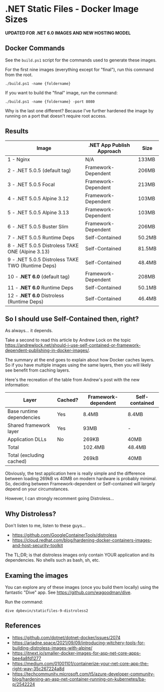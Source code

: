 # .NET Static Files - Docker Image Sizes

**UPDATED FOR .NET 6.0 IMAGES AND NEW HOSTING MODEL**

## Docker Commands

See the `build.ps1` script for the commands used to generate these images.

For the first nine images (everything except for "final"), run this command from the root.

```
./build.ps1 -name {foldername}
```

If you want to build the "final" image, run the command:
```
./build.ps1 -name {foldername} -port 8080
```

Why is the last one different? Because I've further hardened the image by running on a port that doesn't require root access.

## Results

| Image|.NET App Publish Approach|Size|
|---|---|---|
| 1 - Nginx | N/A | 133MB |
| 2 - .NET 5.0.5 (default tag) | Framework-Dependent | 206MB |
| 3 - .NET 5.0.5 Focal | Framework-Dependent | 213MB |
| 4 - .NET 5.0.5 Alpine 3.12 | Framework-Dependent | 103MB |
| 5 - .NET 5.0.5 Alpine 3.13 | Framework-Dependent | 103MB |
| 6 - .NET 5.0.5 Buster Slim | Framework-Dependent | 206MB |
| 7 - .NET 5.0.5 Runtime Deps | Self-Contained | 50.2MB |
| 8 - .NET 5.0.5 Distroless TAKE ONE (Alpine 3.13) | Self-Contained | 81.5MB |
| 9 - .NET 5.0.5 Distroless TAKE TWO (Runtime Deps) | Self-Contained | 48.4MB |
| 10 - **.NET 6.0** (default tag) | Framework-Dependent | 208MB |
| 11 - **.NET 6.0** Runtime Deps | Self-Contained | 50.1MB |
| 12 - **.NET 6.0** Distroless (Runtime Deps) | Self-Contained | 46.4MB |

## So I should use Self-Contained then, right?

As always... it depends.

Take a second to read this article by Andrew Lock on the topic https://andrewlock.net/should-i-use-self-contained-or-framework-dependent-publishing-in-docker-images/.

The summary at the end goes to explain about how Docker caches layers. So if you have multiple images using the same layers, then you will likely see benefit from caching layers.

Here's the recreation of the table from Andrew's post with the new information:

| Layer | Cached? | Framework-dependent | Self-contained |
|---|---|---|---|
| Base runtime dependencies | Yes | 8.4MB | 8.4MB |
| Shared framework layer| Yes | 93MB | - |
| Application DLLs| No | 269KB | 40MB |
| Total | | 102.4MB | 48.4MB |
| Total (excluding cached)| | 269kB | 40MB |

Obviously, the test application here is really simple and the difference between loading 269kB vs 40MB on modern hardware is probably minimal. So, deciding between Framework-dependent or Self-contained will largely depend on your circumstances.

However, I can strongly recomment going Distroless...

## Why Distroless?

Don't listen to me, listen to these guys...
- https://github.com/GoogleContainerTools/distroless
- https://cloud.redhat.com/blog/hardening-docker-containers-images-and-host-security-toolkit

The TL;DR; is that distroless images only contain YOUR application and its dependencies. No shells such as bash, sh, etc.

## Examing the images

You can explore any of these images (once you build them locally) using the fantastic "Dive" app. See https://github.com/wagoodman/dive.

Run the command:
```
dive dpbevin/staticfiles-9-distroless2
```

## References

- https://github.com/dotnet/dotnet-docker/issues/2074
- https://ariadne.space/2021/09/09/introducing-witchery-tools-for-building-distroless-images-with-alpine/
- https://itnext.io/smaller-docker-images-for-asp-net-core-apps-bee4a8fd1277
- https://medium.com/01001101/containerize-your-net-core-app-the-right-way-35c267224a8d
- https://techcommunity.microsoft.com/t5/azure-developer-community-blog/hardening-an-asp-net-container-running-on-kubernetes/ba-p/2542224